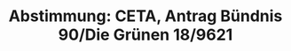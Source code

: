---
abstimmung:
  abstimmung: 3
  bundestagssitzung: 190
  legislaturperiode: 18
categories:
- Handel
- Wirtschaft
data:
- title: Abstimmungsergebnis 20160922_3-data.pdf
  url: /res/abstimmungsliste/20160922_3-data.pdf
- title: Abstimmungsergebnis 20160922_3_xls-data.csv
  url: /res/abstimmungsliste/analyses/20160922_3_xls-data.csv
documents:
- local: /res/abstimmungsdaten/018-190-03/1809621.pdf
  title: Drucksache 18/09621.pdf
  url: http://dip21.bundestag.de/dip21/btd/18/096/1809621.pdf
ergebnis:
  cdu/csu:
    enthaltung: 0
    gesamt: 310
    ja: 1
    nein: 284
    nichtabgegeben: 25
    ungueltig: 0
  die.linke:
    enthaltung: 0
    gesamt: 64
    ja: 58
    nein: 0
    nichtabgegeben: 6
    ungueltig: 0
  file: 20160922_3_xls-data.csv
  gruenen:
    enthaltung: 0
    gesamt: 63
    ja: 61
    nein: 0
    nichtabgegeben: 2
    ungueltig: 0
  spd:
    enthaltung: 8
    gesamt: 193
    ja: 0
    nein: 175
    nichtabgegeben: 10
    ungueltig: 0
layout: abstimmung
links:
- title: https://www.bundestag.de/parlament/plenum/abstimmung/abstimmung?id=417
  url: https://www.bundestag.de/parlament/plenum/abstimmung/abstimmung?id=417
preview: "Deutscher Bundestag\n\n190. Sitzung des Deutschen Bundestages\nam Donnerstag,\
  \ 22.September 2016\n\nEndg\xFCltiges Ergebnis der Namentlichen Abstimmung Nr. 3\n\
  \nAntrag der Abgeordneten Katharina Dr\xF6ge, Kerstin Andreae, Britta Ha\xDFelmann,\
  \ weiterer\nAbgeordneter und der Fraktion B\xDCNDNIS 90/DIE GR\xDCNEN\nzu dem Vorschlag\
  \ f\xFCr einen Beschluss des Rates \xFCber die Unterzeichnung - im Namen der\nEurop\xE4\
  ischen Union - des umfassenden Wirtschafts- und Handelsabkommens (CETA)\nzwischen\
  \ Kanada einerseits und der Europ\xE4ischen Union und ihren Mitgliedstaaten\nandererseits\n\
  KOM (2016) 444 endg.; Ratsdok. 10968/16\nund\nzu dem Vorschlag f\xFCr einen Beschluss\
  \ des Rates \xFCber die vorl\xE4ufige Anwendung des\numfassenden Wirtschafts- und\
  \ Handelsabkommens (CETA) zwischen Kanada einerseits\nund der Europ\xE4ischen Union\
  \ und ihren Mitgliedstaaten andererseits\nKOM (2016) 470 endg.; Ratsdok. 10969/16\n\
  hier: Stellungnahme gegen\xFCber der Bundesregierung gem\xE4\xDF Artikel 23 Absatz\
  \ 3 des\nGrundgesetzes\nComprehensive Economic and Trade Agreement (CETA) ablehnen\n\
  Drs. 18/9621\n\nAbgegebene Stimmen insgesamt:\n\n587\n\nNicht abgegebene Stimmen:\n\
  Ja-Stimmen:\n\n43\n120\n\nNein-Stimmen:\n\n459\n\nEnthaltungen:\n\n8\n\nUng\xFC\
  ltige:\n\n0\n\nBerlin, den 22.09.2016\n\nBeginn: 13:15\nEnde: 13:17\n"
tags:
- Freihandel
- CETA
- EU
- Kanada
title: "Abstimmung: CETA, Antrag B\xFCndnis 90/Die Gr\xFCnen 18/9621"
---